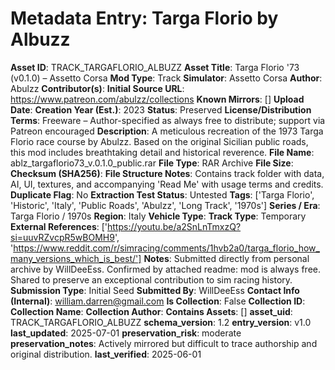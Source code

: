 # Metadata Entry: Targa Florio by Albuzz

**Asset ID**: TRACK_TARGAFLORIO_ALBUZZ
**Asset Title**: Targa Florio '73 (v0.1.0) – Assetto Corsa
**Mod Type**: Track
**Simulator**: Assetto Corsa
**Author**: Abulzz
**Contributor(s)**: 
**Initial Source URL**: https://www.patreon.com/abulzz/collections
**Known Mirrors**: []
**Upload Date**: 
**Creation Year (Est.)**: 2023
**Status**: Preserved
**License/Distribution Terms**: Freeware – Author-specified as always free to distribute; support via Patreon encouraged
**Description**: A meticulous recreation of the 1973 Targa Florio race course by Abulzz. Based on the original Sicilian public roads, this mod includes breathtaking detail and historical reverence.
**File Name**: ablz_targaflorio73_v.0.1.0_public.rar
**File Type**: RAR Archive
**File Size**: 
**Checksum (SHA256)**: 
**File Structure Notes**: Contains track folder with data, AI, UI, textures, and accompanying 'Read Me' with usage terms and credits.
**Duplicate Flag**: No
**Extraction Test Status**: Untested
**Tags**: ['Targa Florio', 'Historic', 'Italy', 'Public Roads', 'Abulzz', 'Long Track', '1970s']
**Series / Era**: Targa Florio / 1970s
**Region**: Italy
**Vehicle Type**: 
**Track Type**: Temporary
**External References**: ['https://youtu.be/a2SnLnTmxzQ?si=uuvRZvcpR5wBOMH9', 'https://www.reddit.com/r/simracing/comments/1hvb2a0/targa_florio_how_many_versions_which_is_best/']
**Notes**: Submitted directly from personal archive by WillDeeEss. Confirmed by attached readme: mod is always free. Shared to preserve an exceptional contribution to sim racing history.
**Submission Type**: Initial Seed
**Submitted By**: WillDeeEss
**Contact Info (Internal)**: william.darren@gmail.com
**Is Collection**: False
**Collection ID**: 
**Collection Name**: 
**Collection Author**: 
**Contains Assets**: []
**asset_uid**: TRACK_TARGAFLORIO_ALBUZZ
**schema_version**: 1.2
**entry_version**: v1.0
**last_updated**: 2025-07-01
**preservation_risk**: moderate
**preservation_notes**: Actively mirrored but difficult to trace authorship and original distribution.
**last_verified**: 2025-06-01